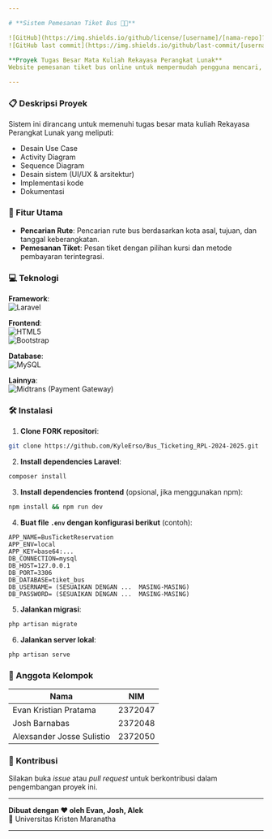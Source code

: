 ```yaml
---

# **Sistem Pemesanan Tiket Bus 🚌🎫**

![GitHub](https://img.shields.io/github/license/[username]/[nama-repo]?style=flat-square)  
![GitHub last commit](https://img.shields.io/github/last-commit/[username]/[nama-repo]?style=flat-square)

**Proyek Tugas Besar Mata Kuliah Rekayasa Perangkat Lunak**  
Website pemesanan tiket bus online untuk mempermudah pengguna mencari, memesan, dan mengelola tiket perjalanan antar kota.

---
```


### 📋 Deskripsi Proyek
Sistem ini dirancang untuk memenuhi tugas besar mata kuliah Rekayasa Perangkat Lunak yang meliputi:
- Desain Use Case
- Activity Diagram
- Sequence Diagram
- Desain sistem (UI/UX & arsitektur)
- Implementasi kode
- Dokumentasi

### 🚀 Fitur Utama
- **Pencarian Rute**: Pencarian rute bus berdasarkan kota asal, tujuan, dan tanggal keberangkatan.
- **Pemesanan Tiket**: Pesan tiket dengan pilihan kursi dan metode pembayaran terintegrasi.

### 💻 Teknologi
**Framework**:  
![Laravel](https://img.shields.io/badge/Laravel-FF2D20?style=flat&logo=laravel&logoColor=white)

**Frontend**:  
![HTML5](https://img.shields.io/badge/HTML5-E34F26?style=flat&logo=html5&logoColor=white)  
![Bootstrap](https://img.shields.io/badge/Bootstrap-7952B3?style=flat&logo=bootstrap&logoColor=white)

**Database**:  
![MySQL](https://img.shields.io/badge/MySQL-4479A1?style=flat&logo=mysql&logoColor=white)

**Lainnya**:  
![Midtrans](https://img.shields.io/badge/Midtrans-00B200?style=flat&logo=midtrans&logoColor=white) (Payment Gateway)

### 🛠 Instalasi
1. **Clone FORK repositori**:
```bash
git clone https://github.com/KyleErso/Bus_Ticketing_RPL-2024-2025.git
```

2. **Install dependencies Laravel**:
```bash
composer install
```

3. **Install dependencies frontend** (opsional, jika menggunakan npm):
```bash
npm install && npm run dev
```

4. **Buat file `.env` dengan konfigurasi berikut** (contoh):
```env
APP_NAME=BusTicketReservation
APP_ENV=local
APP_KEY=base64:...
DB_CONNECTION=mysql
DB_HOST=127.0.0.1
DB_PORT=3306
DB_DATABASE=tiket_bus
DB_USERNAME= (SESUAIKAN DENGAN ...  MASING-MASING)
DB_PASSWORD= (SESUAIKAN DENGAN ...  MASING-MASING)
```

5. **Jalankan migrasi**:
```bash
php artisan migrate
```

6. **Jalankan server lokal**:
```bash
php artisan serve
```

### 👥 Anggota Kelompok
| Nama                          | NIM      |
|-------------------------------|----------|
| Evan Kristian Pratama         | 2372047  |
| Josh Barnabas                 | 2372048  |
| Alexsander Josse Sulistio     | 2372050  |

### 🤝 Kontribusi
Silakan buka *issue* atau *pull request* untuk berkontribusi dalam pengembangan proyek ini.

---

**Dibuat dengan ❤️ oleh Evan, Josh, Alek**  
📍 Universitas Kristen Maranatha

---
